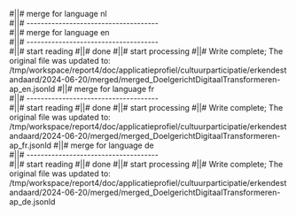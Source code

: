 #||# merge for language nl   
#||# -------------------------------------  
#||# merge for language en   
#||# -------------------------------------  
#||# start reading
#||# done
#||# start processing
#||# Write complete; The original file was updated to: /tmp/workspace/report4/doc/applicatieprofiel/cultuurparticipatie/erkendestandaard/2024-06-20/merged/merged_DoelgerichtDigitaalTransformeren-ap_en.jsonld
#||# merge for language fr   
#||# -------------------------------------  
#||# start reading
#||# done
#||# start processing
#||# Write complete; The original file was updated to: /tmp/workspace/report4/doc/applicatieprofiel/cultuurparticipatie/erkendestandaard/2024-06-20/merged/merged_DoelgerichtDigitaalTransformeren-ap_fr.jsonld
#||# merge for language de   
#||# -------------------------------------  
#||# start reading
#||# done
#||# start processing
#||# Write complete; The original file was updated to: /tmp/workspace/report4/doc/applicatieprofiel/cultuurparticipatie/erkendestandaard/2024-06-20/merged/merged_DoelgerichtDigitaalTransformeren-ap_de.jsonld
